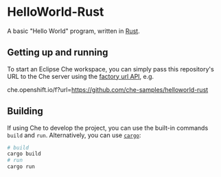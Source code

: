 # HelloWorld-Rust
A basic "Hello World" program, written in [Rust](https://www.rust-lang.org/).

## Getting up and running
To start an Eclipse Che workspace, you can simply pass this repository's URL to the Che server using the [factory url API](https://www.eclipse.org/che/docs/che-7/configuring-a-workspace-using-a-devfile/#creating-a-workspace-from-the-default-branch-of-a-git-repository_configuring-a-workspace-using-a-devfile), e.g. 

che.openshift.io/f?url=https://github.com/che-samples/helloworld-rust

## Building
If using Che to develop the project, you can use the built-in commands `build` and `run`. Alternatively, you can use [`cargo`](https://doc.rust-lang.org/cargo/):

```bash
# build
cargo build
# run
cargo run
```